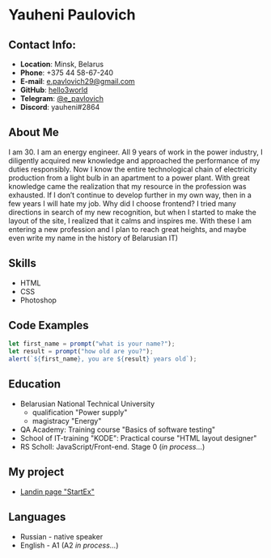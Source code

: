 # Yauheni Paulovich

## Contact Info:

- **Location**: Minsk, Belarus
- **Phone**: +375 44 58-67-240
- **E-mail**: e.pavlovich29@gmail.com
- **GitHub**: [hello3world](https://github.com/hello3world)
- **Telegram**: [@e_pavlovich](https://t.me/e_pavlovich)
- **Discord**: yauheni#2864

## About Me

I am 30. I am an energy engineer. All 9 years of work in the power industry, I diligently acquired new
knowledge and approached the performance of my duties responsibly. Now I know the entire technological
chain of electricity production from a light bulb in an apartment to a power plant. With great knowledge
came the realization that my resource in the profession was exhausted. If I don’t continue to develop further in my own way, then in a few years I will hate my job. Why did I choose frontend? I tried many directions in search of my
new recognition, but when I started to make the layout of the site, I realized that it calms and inspires
me. With these I am entering a new profession and I plan to reach great heights, and maybe even write my
name in the history of Belarusian IT)

## Skills

- HTML
- CSS
- Photoshop

## Code Examples

```javascript
let first_name = prompt("what is your name?");
let result = prompt("how old are you?");
alert(`${first_name}, you are ${result} years old`);
```

## Education

- Belarusian National Technical University
  - qualification "Power supply"
  - magistracy "Energy"
- QA Academy: Training course "Basics of software testing"
- School of IT-training "KODE": Practical course "HTML layout designer"
- RS Scholl: JavaScript/Front-end. Stage 0 (_in process…_)

## My project

- [Landin page "StartEx"](https://hello3world.github.io/landing-page-1/)

## Languages

- Russian - native speaker
- English - A1 (A2 _in process…_)
